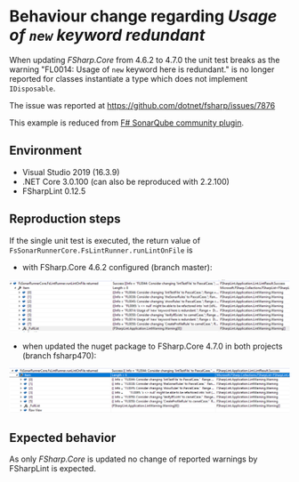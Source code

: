 # Behaviour change regarding _Usage of `new` keyword redundant_

When updating _FSharp.Core_ from 4.6.2 to 4.7.0 the unit test breaks as the warning "FL0014: Usage of `new` keyword here is redundant." is no longer reported for classes instantiate a type which does not implement `IDisposable`.

The issue was reported at <https://github.com/dotnet/fsharp/issues/7876>

This example is reduced from [F# SonarQube community plugin](https://github.com/jmecsoftware/sonar-fsharp-plugin).

## Environment

- Visual Studio 2019 (16.3.9)
- .NET Core 3.0.100 (can also be reproduced with 2.2.100)
- FSharpLint 0.12.5

## Reproduction steps

If the single unit test is executed, the return value of `FsSonarRunnerCore.FsLintRunner.runLintOnFile` is

- with FSharp.Core 4.6.2 configured (branch master):

![FSharp.Core 4.6.2](images/462.PNG)

- when updated the nuget package to FSharp.Core 4.7.0 in both projects (branch fsharp470):

![FSharp.Core 4.7.0](images/470.PNG)

## Expected behavior

As only _FSharp.Core_ is updated no change of reported warnings by FSharpLint is expected.
